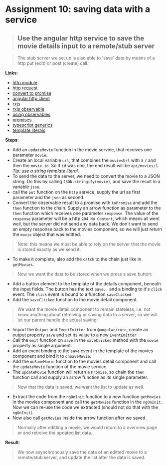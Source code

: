 Assignment 10: saving data with a service
==============================================

> ## Use the angular http service to save the movie details input to a remote/stub server

> The stub server we set up is also able to 'save' data by means of a http put (edit) or post (create) call.

**Links**:
- [http module](https://angular-2-training-book.rangle.io/handout/http/)
- [http request](https://angular-2-training-book.rangle.io/handout/http/making_requests.html)
- [convert to promise](https://angular-2-training-book.rangle.io/handout/http/requests_as_promises.html)
- [angular http client](https://angular.io/docs/ts/latest/guide/server-communication.html)
- [rxjs](http://reactivex.io/rxjs/manual/overview.html#introduction)
- [rxjs observable](http://reactivex.io/documentation/observable.html)
- [using observables](https://angular-2-training-book.rangle.io/handout/observables/using_observables.html)
- [promises](https://developer.mozilla.org/en/docs/Web/JavaScript/Reference/Global_Objects/Promise)
- [typescript generics](https://www.typescriptlang.org/docs/handbook/generics.html)
- [template literals](https://developers.google.com/web/updates/2015/01/ES6-Template-Strings)

**Steps**:
- Add an `updateMovie` function in the movie service, that receives one parameter `movie`.
- Create an local variable `url`, that combines the `moviesUrl` with a `/` and then the `movie.id`. So if `id` was one, the end result will be `api/movies/1`. *Tip: use a string template literal*.
- To send the data to the server, we need to convert the movie to a JSON string. Do this by calling `JSON.stringify(movie)`, and save the result in a variable `json`.
- call the `put` function on the `http` service, supply the url as first parameter and the `json` as second.
- Convert the observable result to a promise with `toPromise` and add the `then` function to the chain. Supply an arrow function as parameter to the `then` function which receives one parameter `response`. The value of the `response` parameter will be a http `204 No Content`, which means all went well, but the server did not send any data back. We don't want to send an empty response back to the movies component, so we will just return the `movie` object that was editted.
> Note: this means we must be able to rely on the server that the movie is stored exactly as we send it.
- To make it complete, also add the `catch` to the chain just like in `getMovies`.

> Now we want the data to be stored when we press a save button:
- Add a button element to the template of the details component, beneath the input fields. The button has the text `Save..` and a binding to it's `click` event. The `click` event is bound to a function `saveClicked`.
- Add the `saveClicked` function to the movie detail component.
> We want the movie detail component to remain stateless, i.e. not know anything about retreiving or saving data to a server, so we will let our parent handle the actual saving:
- Import the `Output` and `EventEmitter` from `@angular/core`, create an output property `save` and set its value to a new `EventEmitter`
- Call the `emit` function on `save` in the `saveClicked` method with the `movie` property as single argument.
- Add an event binding to the `save` event in the template of the movies component and bind it to `onSaveMovie`.
 - Add the `onSaveMovie` function to the movies detail component and call the `updateMovie` function of the movie service.
 - The `updateMovie` function will return a `Promise`, so chain the `then` function call and supply an arrow function as its single parameter.
 > Now that the data is saved, we want the list to update as well.
 - Extract the code from the `ngOnInit` function to a new function `getMovies` in the movies component and call the `getMovies` function in the `ngOnInit`. Now we can re-use the code we extracted (should not do that with the `ngOnInit`). 
- Now also call `getMovies` inside the arrow function after we saved.
 > Normally after editting a movie, we would return to a overview page or and retreive the updated list data.

**Result**:
> We now asynchronously save the data of an editted movie to a remote/stub server, and update the list after the data is saved.